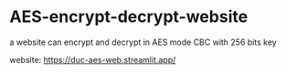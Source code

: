 # AES-encrypt-decrypt-website
a website can encrypt and decrypt in AES mode CBC with 256 bits key

website: https://duc-aes-web.streamlit.app/
